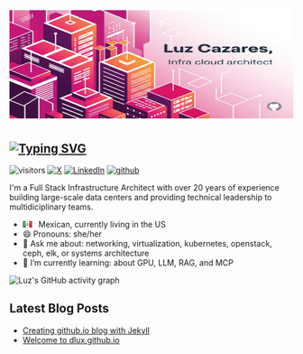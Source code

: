 
# <img width="1024" height="200" alt="banner-gemini-02" src="https://raw.githubusercontent.com/dlux/dlux.github.io/main/assets/dlux-banner-gemini-02.png" />
<!-- https://github.com/user-attachments/assets/a4553922-a0e5-40b8-8302-6b14f5b88e8d" /> -->

<!-- https://github.com/DenverCoder1/readme-typing-svg -->
## [![Typing SVG](https://readme-typing-svg.demolab.com?font=Fira+Code&size=32&pause=5000&color=907DB1FF&width=435&lines=Hi+there+👋)](https://git.io/typing-svg)

<!--# Hi there 👋 -->
<!-- https://github.com/Ileriayo/markdown-badges -->
![visitors](https://visitor-badge.laobi.icu/badge?page_id=dlux/dlux)
[![X](https://img.shields.io/twitter/follow/dlux_cazares)](https://twitter.com/dlux_cazares)
[![LinkedIn](https://img.shields.io/badge/linkedin-%230077B5.svg?logo=linkedin&logoColor=white)](https://www.linkedin.com/in/luz-cazares)
[![github](https://img.shields.io/github/followers/dlux)](https://github.com/dlux?tab=followers)

<!-- https://github.com/anuraghazra/github-readme-stats -->
<!-- other color github_dark or tokyonight -->
<!-- public server https://github-readme-stats.vercel.app
![Luz's GitHub stats](https://github-readme-stats-zeta-orpin-22.vercel.app/api?username=dlux&show_icons=true&count_private=true&rank_icon=github)
![Top Languages](https://github-readme-stats-zeta-orpin-22.vercel.app/api/top-langs/?username=dlux&count_private=true)

<!-- LUZ INTRO -->
I'm a Full Stack Infrastructure Architect with over 20 years of experience building large-scale data centers and providing technical leadership to multidiciplinary teams.

<!-- ![MX](https://raw.githubusercontent.com/stevenrskelton/flag-icon/master/png/16/country-4x3/mx.png)  Mexican, currently living in the US  -->
- ![MX](https://raw.githubusercontent.com/dlux/dlux.github.io/main/assets/mx.png) &nbsp; Mexican, currently living in the US
- 😄 Pronouns: she/her
- 💬 Ask me about: networking, virtualization, kubernetes, openstack, ceph, elk, or systems architecture
- 🌱 I’m currently learning: about GPU, LLM, RAG, and MCP

<!-- https://github.com/ashutosh00710/github-readme-activity-graph -->
![Luz's GitHub activity graph](https://github-readme-activity-graph.vercel.app/graph?username=dlux&bg_color=white&hide_border=true)


<!-- https://github.com/gautamkrishnar/blog-post-workflow -->
<!-- TODO move blog posts to gitio -->
## Latest Blog Posts

<!-- BLOG-POST-LIST:START -->
- [Creating github.io blog with Jekyll](https://dlux.github.io/posts/github-io-jekyll-blog/)
- [Welcome to dlux.github.io](https://dlux.github.io/posts/welcome-post1/)
<!-- BLOG-POST-LIST:END -->

